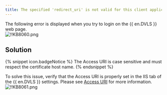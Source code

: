 ```yaml
---
title: The specified 'redirect_uri' is not valid for this client application.
---
```

The following error is displayed when you try to login on the {{ en.DVLS }} web page.  
![!!KB8060.png](https://webdevolutions.azureedge.net/docs/en/kb/KB8060.png)

## Solution

{% snippet icon.badgeNotice %}
The Access URI is case sensitive and must respect the certificate host name.
{% endsnippet %}

To solve this issue, verify that the Access URI is properly set in the IIS tab of the {{ en.DVLS }} settings. Please see [Access URI](/kb/devolutions-server/knowledge-base/access-uri/) for more information.  
![!!KB8061.png](https://webdevolutions.azureedge.net/docs/en/kb/KB8061.png)
